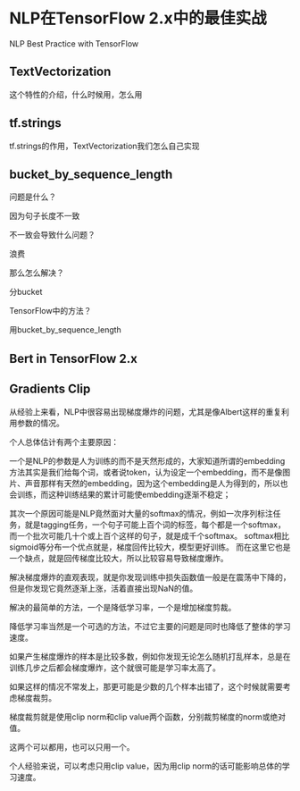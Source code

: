 # NLP在TensorFlow 2.x中的最佳实战

NLP Best Practice with TensorFlow

## TextVectorization

这个特性的介绍，什么时候用，怎么用

## tf.strings

tf.strings的作用，TextVectorization我们怎么自己实现

## bucket_by_sequence_length

问题是什么？

因为句子长度不一致

不一致会导致什么问题？

浪费

那么怎么解决？

分bucket

TensorFlow中的方法？

用bucket_by_sequence_length

## Bert in TensorFlow 2.x

## Gradients Clip

从经验上来看，NLP中很容易出现梯度爆炸的问题，尤其是像Albert这样的重复利用参数的情况。

个人总体估计有两个主要原因：

一个是NLP的参数是人为训练的而不是天然形成的，大家知道所谓的embedding方法其实是我们给每个词，或者说token，认为设定一个embedding，而不是像图片、声音那样有天然的embedding，因为这个embedding是人为得到的，所以也会训练，而这种训练结果的累计可能使embedding逐渐不稳定；

其次一个原因可能是NLP竟然面对大量的softmax的情况，例如一次序列标注任务，就是tagging任务，一个句子可能上百个词的标签，每个都是一个softmax，而一个批次可能几十个或上百个这样的句子，就是成千个softmax。
softmax相比sigmoid等分布一个优点就是，梯度回传比较大，模型更好训练。
而在这里它也是一个缺点，就是回传梯度比较大，所以比较容易导致梯度爆炸。

解决梯度爆炸的直观表现，就是你发现训练中损失函数值一般是在震荡中下降的，但是你发现它竟然逐渐上涨，活着直接出现NaN的值。

解决的最简单的方法，一个是降低学习率，一个是增加梯度剪裁。

降低学习率当然是一个可选的方法，不过它主要的问题是同时也降低了整体的学习速度。

如果产生梯度爆炸的样本是比较多数，例如你发现无论怎么随机打乱样本，总是在训练几步之后都会梯度爆炸，这个就很可能是学习率太高了。

如果这样的情况不常发上，那更可能是少数的几个样本出错了，这个时候就需要考虑梯度裁剪。

梯度裁剪就是使用clip norm和clip value两个函数，分别裁剪梯度的norm或绝对值。

这两个可以都用，也可以只用一个。

个人经验来说，可以考虑只用clip value，因为用clip norm的话可能影响总体的学习速度。
